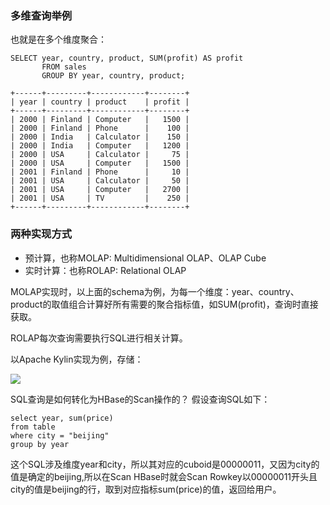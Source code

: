 ### 多维查询举例

也就是在多个维度聚合：

```
SELECT year, country, product, SUM(profit) AS profit
       FROM sales
       GROUP BY year, country, product;

+------+---------+------------+--------+
| year | country | product    | profit |
+------+---------+------------+--------+
| 2000 | Finland | Computer   |   1500 |
| 2000 | Finland | Phone      |    100 |
| 2000 | India   | Calculator |    150 |
| 2000 | India   | Computer   |   1200 |
| 2000 | USA     | Calculator |     75 |
| 2000 | USA     | Computer   |   1500 |
| 2001 | Finland | Phone      |     10 |
| 2001 | USA     | Calculator |     50 |
| 2001 | USA     | Computer   |   2700 |
| 2001 | USA     | TV         |    250 |
+------+---------+------------+--------+
```

### 两种实现方式

* 预计算，也称MOLAP: Multidimensional OLAP、OLAP Cube
* 实时计算：也称ROLAP: Relational OLAP

MOLAP实现时，以上面的schema为例，为每一个维度：year、country、product的取值组合计算好所有需要的聚合指标值，如SUM(profit)，查询时直接获取。

ROLAP每次查询需要执行SQL进行相关计算。

以Apache Kylin实现为例，存储：

![](https://user-images.githubusercontent.com/1244560/50264036-d5f65c80-0453-11e9-9970-79c42b7e3e85.png)

SQL查询是如何转化为HBase的Scan操作的？
假设查询SQL如下：

```
select year, sum(price)
from table
where city = "beijing"
group by year
```

这个SQL涉及维度year和city，所以其对应的cuboid是00000011，又因为city的值是确定的beijing,所以在Scan HBase时就会Scan Rowkey以00000011开头且city的值是beijing的行，取到对应指标sum(price)的值，返回给用户。



